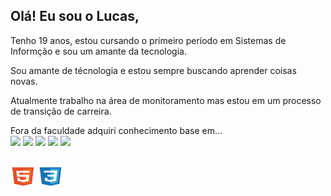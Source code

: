 ## Olá! Eu sou o Lucas,
<p>Tenho 19 anos, estou cursando o primeiro período em Sistemas de Informção e sou um amante da tecnologia.</p>
<p>Sou amante de técnologia e estou sempre buscando aprender coisas novas.</p>
<p>Atualmente trabalho na área de monitoramento mas estou em um processo de transição de carreira.</p>
<p>Fora da faculdade adquiri conhecimento base em...<br>
          <img src="https://cdn.jsdelivr.net/gh/devicons/devicon@latest/icons/html5/html5-original.svg" />
          <img src="https://cdn.jsdelivr.net/gh/devicons/devicon@latest/icons/css3/css3-original.svg" />
          <img src="https://cdn.jsdelivr.net/gh/devicons/devicon@latest/icons/javascript/javascript-original.svg" />
          <img src="https://cdn.jsdelivr.net/gh/devicons/devicon@latest/icons/python/python-original.svg" />
          <img src="https://cdn.jsdelivr.net/gh/devicons/devicon@latest/icons/php/php-original.svg" />
</p>

<div style="display: inline_block"><br>
  <img align="center" alt="Luca-HTML" height="30" width="40" src="https://raw.githubusercontent.com/devicons/devicon/master/icons/html5/html5-original.svg">
  <img align="center" alt="Luca-CSS" height="30" width="40" src="https://raw.githubusercontent.com/devicons/devicon/master/icons/css3/css3-original.svg"><br>

</div>
